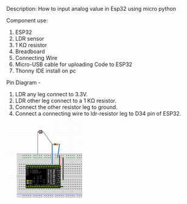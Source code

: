 Description: How to input analog value in Esp32 using micro python

Component use:
1. ESP32
2. LDR sensor
3. 1 KΩ resistor
4. Breadboard
5. Connecting Wire
6. Micro-USB cable for uploading Code to ESP32
7. Thonny IDE install on pc

Pin Diagram  - 
1. LDR any leg connect to 3.3V.
2. LDR other leg connect to a 1 KΩ resistor.
3. Connect the other resistor leg to ground.
4. Connect a connecting wire to ldr-resistor leg to D34 pin of ESP32.

<img src = "Images/circuit_diagram.png" width="200" height = "200">


